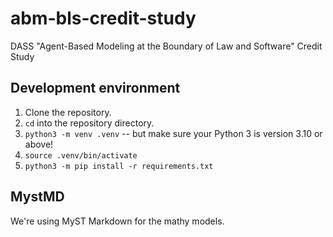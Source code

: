 # abm-bls-credit-study

DASS "Agent-Based Modeling at the Boundary of Law and Software" Credit Study


## Development environment

1. Clone the repository.
2. `cd` into the repository directory.
3. `python3 -m venv .venv` -- but make sure your Python 3 is version 3.10 or above!
4. `source .venv/bin/activate`
5. `python3 -m pip install -r requirements.txt`

## MystMD

We're using MyST Markdown for the mathy models.
